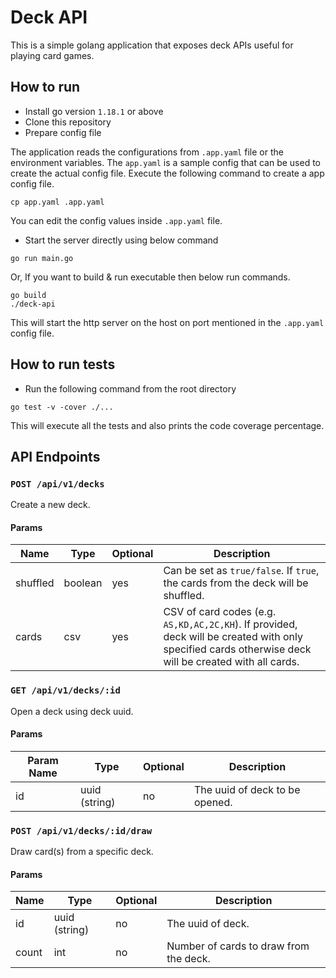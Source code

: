 # Deck API
This is a simple golang application that exposes deck APIs useful for playing card games.

## How to run
- Install go version `1.18.1` or above
- Clone this repository
- Prepare config file

The application reads the configurations from `.app.yaml` file or the environment variables. The `app.yaml` is a sample config that can be used to create the actual config file. Execute the following command to create a app config file.
```shell
cp app.yaml .app.yaml
```
You can edit the config values inside `.app.yaml` file.

- Start the server directly using below command
```shell
go run main.go
```

Or, If you want to build & run executable then below run commands.
```shell
go build
./deck-api
```

This will start the http server on the host on port mentioned in the `.app.yaml` config file.

## How to run tests
- Run the following command from the root directory
```shell
go test -v -cover ./...
```
This will execute all the tests and also prints the code coverage percentage.

## API Endpoints
### `POST /api/v1/decks`
Create a new deck.
#### Params
| Name | Type | Optional | Description
| --- | --- | --- | --- |
| shuffled | boolean | yes | Can be set as `true/false`. If `true`, the cards from the deck will be shuffled.
| cards | csv | yes | CSV of card codes (e.g. `AS,KD,AC,2C,KH`). If provided, deck will be created with only specified cards otherwise deck will be created with all cards.

### `GET /api/v1/decks/:id`
Open a deck using deck uuid.
#### Params
| Param Name | Type | Optional | Description
| --- | --- | --- | --- |
| id | uuid (string) | no | The uuid of deck to be opened.

### `POST /api/v1/decks/:id/draw`
Draw card(s) from a specific deck.
#### Params
| Name | Type | Optional | Description
| --- | --- | --- | --- |
| id | uuid (string) | no | The uuid of deck.
| count | int | no | Number of cards to draw from the deck.
